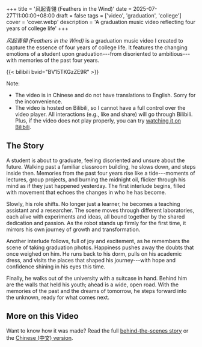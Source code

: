 +++
title = '风起青翎 (Feathers in the Wind)'
date = 2025-07-27T11:00:00+08:00
draft = false
tags = ['video', 'graduation', 'college']
cover = 'cover.webp'
description = 'A graduation music video reflecting four years of college life'
+++

*风起青翎 (Feathers in the Wind)* is a graduation music video I created to
capture the essence of four years of college life.
It features the changing emotions of a student upon graduation---from
disoriented to ambitious---with memories of the past four years.

<!-- more -->

{{< bilibili bvid="BV15TKGzZE9R" >}}

Note:

- The video is in Chinese and do not have translations to English.
  Sorry for the inconvenience.
- The video is hosted on Bilibili, so I cannot have a full control over the
  video player. All interactions (e.g., like and share) will go through
  Bilibili. Plus, if the video does not play properly, you can try
  [watching it on Bilibili](https://www.bilibili.com/video/BV15TKGzZE9R).

## The Story

A student is about to graduate, feeling disoriented and unsure about the
future. Walking past a familiar classroom building, he slows down, and steps
inside then. Memories from the past four years rise like a tide---moments of
lectures, group projects, and burning the midnight oil,
flicker through his mind as if they just happened yesterday.
The first interlude begins, filled with movement that echoes the changes
in who he has become.

Slowly, his role shifts. No longer just a learner, he becomes a teaching
assistant and a researcher.
The scene moves through different laboratories, each alive with experiments
and ideas, all bound together by the shared dedication and passion.
As the robot stands up firmly for the first time, it mirrors his own journey
of growth and transformation.

Another interlude follows, full of joy and excitement, as he remembers
the scene of taking graduation photos.
Happiness pushes away the doubts that once weighed on him.
He runs back to his dorm, pulls on his academic dress, and visits the
places that shaped his journey---with hope and confidence shining in his
eyes this time.

Finally, he walks out of the university with a suitcase in hand.
Behind him are the walls that held his youth; ahead is a wide, open road.
With the memories of the past and the dreams of tomorrow, he steps forward
into the unknown, ready for what comes next.

## More on this Video

Want to know how it was made? Read the full
[behind-the-scenes story][behind-the-scenes] or the
[Chinese (中文) version][behind-the-scenes-zh-cn].

[behind-the-scenes]: https://lau.yeeyu.org/blog/behind-the-scenes-feathers-in-the-wind/
[behind-the-scenes-zh-cn]: https://lau.yeeyu.org/blog-zh-cn/behind-the-scenes-feathers-in-the-wind/
